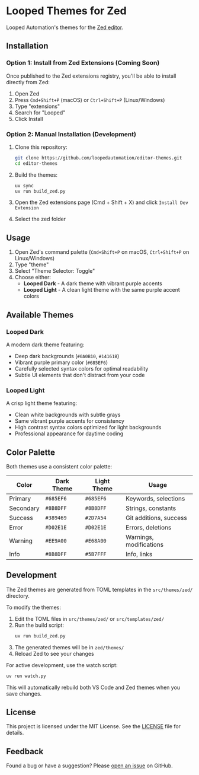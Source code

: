 # Looped Themes for Zed

Looped Automation's themes for the [Zed editor](https://zed.dev/).

## Installation

### Option 1: Install from Zed Extensions (Coming Soon)

Once published to the Zed extensions registry, you'll be able to install directly from Zed:

1. Open Zed
2. Press `Cmd+Shift+P` (macOS) or `Ctrl+Shift+P` (Linux/Windows)
3. Type "extensions"
4. Search for "Looped"
5. Click Install

### Option 2: Manual Installation (Development)

1. Clone this repository:
   ```bash
   git clone https://github.com/loopedautomation/editor-themes.git
   cd editor-themes
   ```

2. Build the themes:
   ```bash
   uv sync
   uv run build_zed.py
   ```

3. Open the Zed extensions page (Cmd + Shift + X) and click `Install Dev Extension`

4. Select the zed folder

## Usage

1. Open Zed's command palette (`Cmd+Shift+P` on macOS, `Ctrl+Shift+P` on Linux/Windows)
2. Type "theme"
3. Select "Theme Selector: Toggle"
4. Choose either:
   - **Looped Dark** - A dark theme with vibrant purple accents
   - **Looped Light** - A clean light theme with the same purple accent colors

## Available Themes

### Looped Dark
A modern dark theme featuring:
- Deep dark backgrounds (`#0A0B10`, `#14161B`)
- Vibrant purple primary color (`#685EF6`)
- Carefully selected syntax colors for optimal readability
- Subtle UI elements that don't distract from your code

### Looped Light
A crisp light theme featuring:
- Clean white backgrounds with subtle grays
- Same vibrant purple accents for consistency
- High contrast syntax colors optimized for light backgrounds
- Professional appearance for daytime coding

## Color Palette

Both themes use a consistent color palette:

| Color     | Dark Theme | Light Theme | Usage                    |
|-----------|------------|-------------|--------------------------|
| Primary   | `#685EF6`  | `#685EF6`   | Keywords, selections     |
| Secondary | `#8B8DFF`  | `#8B8DFF`   | Strings, constants       |
| Success   | `#389469`  | `#2D7A54`   | Git additions, success   |
| Error     | `#D02E1E`  | `#D02E1E`   | Errors, deletions        |
| Warning   | `#EE9A00`  | `#E68A00`   | Warnings, modifications  |
| Info      | `#8B8DFF`  | `#5B7FFF`   | Info, links              |

## Development

The Zed themes are generated from TOML templates in the `src/themes/zed/` directory.

To modify the themes:

1. Edit the TOML files in `src/themes/zed/` or `src/templates/zed/`
2. Run the build script:
   ```bash
   uv run build_zed.py
   ```
3. The generated themes will be in `zed/themes/`
4. Reload Zed to see your changes

For active development, use the watch script:
```bash
uv run watch.py
```

This will automatically rebuild both VS Code and Zed themes when you save changes.

## License

This project is licensed under the MIT License. See the [LICENSE](../LICENSE) file for details.

## Feedback

Found a bug or have a suggestion? Please [open an issue](https://github.com/loopedautomation/editor-themes/issues) on GitHub.
